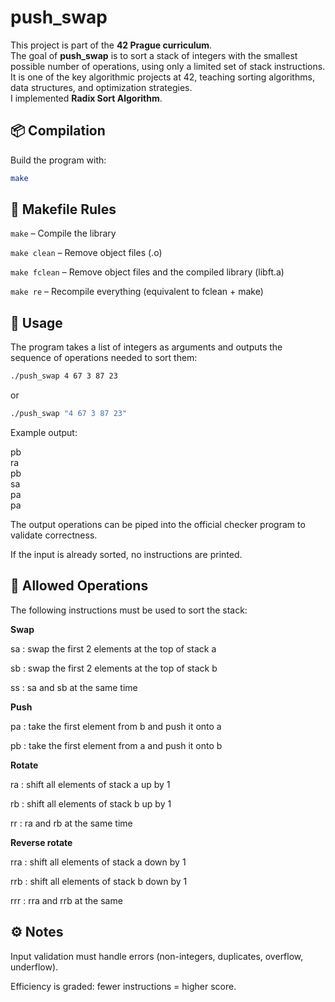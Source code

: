 # push_swap

This project is part of the **42 Prague curriculum**.<br>
The goal of **push_swap** is to sort a stack of integers with the smallest possible number of operations, using only a limited set of stack instructions.<br>
It is one of the key algorithmic projects at 42, teaching sorting algorithms, data structures, and optimization strategies.<br>
I implemented **Radix Sort Algorithm**.<br>

## 📦 Compilation

Build the program with:
```sh
make
```

## 🧹 Makefile Rules

```make``` – Compile the library<br>

```make clean``` – Remove object files (.o)<br>

```make fclean``` – Remove object files and the compiled library (libft.a)<br>

```make re``` – Recompile everything (equivalent to fclean + make)<br>
## 🚀 Usage

The program takes a list of integers as arguments and outputs the sequence of operations needed to sort them:
```sh
./push_swap 4 67 3 87 23
```
or
```sh
./push_swap "4 67 3 87 23"
```

Example output:

pb<br>
ra<br>
pb<br>
sa<br>
pa<br>
pa<br>

The output operations can be piped into the official checker program to validate correctness.

If the input is already sorted, no instructions are printed.
## 📑 Allowed Operations

The following instructions must be used to sort the stack:

**Swap**

sa : swap the first 2 elements at the top of stack a

sb : swap the first 2 elements at the top of stack b

ss : sa and sb at the same time

**Push**

pa : take the first element from b and push it onto a

pb : take the first element from a and push it onto b

**Rotate**

ra : shift all elements of stack a up by 1

rb : shift all elements of stack b up by 1

rr : ra and rb at the same time

**Reverse rotate**

rra : shift all elements of stack a down by 1

rrb : shift all elements of stack b down by 1

rrr : rra and rrb at the same

## ⚙️ Notes

Input validation must handle errors (non-integers, duplicates, overflow, underflow).

Efficiency is graded: fewer instructions = higher score.
